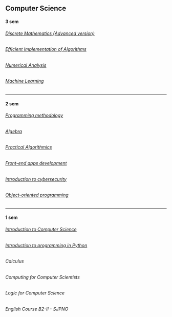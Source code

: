 

## Computer Science

#### 3 sem

###### [Discrete Mathematics (Advanced version)](https://github.com/aszkiel71/uwr/tree/main/informatyka%20%5Bcomputer%20science%5D/%5B25-W%5D%20Matematyka%20Dyskretna%20M)
###### [Efficient Implementation of Algorithms](https://github.com/aszkiel71/uwr/tree/main/informatyka%20%5Bcomputer%20science%5D/%5B25-W%5D%20MIA)
###### [Numerical Analysis](https://github.com/aszkiel71/uwr/tree/main/informatyka%20%5Bcomputer%20science%5D/%5B25-W%5D%20Analiza%20Numeryczna)
###### [Machine Learning](https://github.com/aszkiel71/uwr/tree/main/informatyka%20%5Bcomputer%20science%5D/%5B25-W%5D%20Uczenie%20Maszynowe)


_________
#### 2 sem

###### [Programming methodology](https://github.com/aszkiel71/uwr/tree/main/informatyka%20%5Bcomputer%20science%5D/%5B25-S%5D%20Metody%20Programowania)
###### [Algebra](https://github.com/aszkiel71/uwr/tree/main/informatyka%20%5Bcomputer%20science%5D/%5B25-S%5D%20Algebra)
###### [Practical Algorithmics](https://github.com/aszkiel71/uwr/tree/main/informatyka%20%5Bcomputer%20science%5D/%5B25-S%5D%20Algorytmika%20Praktyczna)
###### [Front-end apps development](https://github.com/aszkiel71/uwr/tree/main/informatyka%20%5Bcomputer%20science%5D/%5B25-S%5D%20KURS%20App%20Frontend%20%5BENG%5D)
###### [Introduction to cybersecurity](https://github.com/aszkiel71/uwr/tree/main/informatyka%20%5Bcomputer%20science%5D/%5B25-S%5D%20Wstep%20do%20Bezpieczenstwa%20Komputerowego)
###### [Object-oriented programming](https://github.com/aszkiel71/uwr/tree/main/informatyka%20%5Bcomputer%20science%5D/%5B25-S%5D%20Programowanie%20Obiektowe)

_________
#### 1 sem

###### [Introduction to Computer Science](https://github.com/aszkiel71/uwr/tree/main/informatyka%20%5Bcomputer%20science%5D/%5B24-W%5D%20Wstep%20do%20informatyki)
###### [Introduction to programming in Python](https://github.com/aszkiel71/uwr/tree/main/informatyka%20%5Bcomputer%20science%5D/%5B24-W%5D%20Wstep%20do%20pythona)

###### Calculus 

###### Computing for Computer Scientists 

###### Logic for Computer Science

###### English Course B2-II - SJPNO
